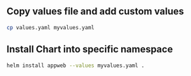 ## Copy values file and add custom values

~~~ bash
cp values.yaml myvalues.yaml
~~~

## Install Chart into specific namespace

~~~ bash
helm install appweb --values myvalues.yaml .
~~~